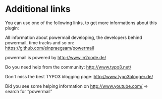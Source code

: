 # Additional links

You can use one of the following links, to get more informations about this plugin:

All information about powermail developing, the developers behind powermail, time tracks and so on:
https://github.com/einpraegsam/powermail

powermail is powered by http://www.in2code.de/

Do you need help from the community: http://www.typo3.net/

Don't miss the best TYPO3 blogging page: http://www.typo3blogger.de/

Did you see some helping information on http://www.youtube.com/ => search for “powermail”
